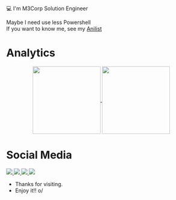 :computer: I'm M3Corp Solution Engineer

Maybe I need use less Powershell <br/>
If you want to know me, see my [Anilist](https://anilist.co/user/igd753/) <br/>

# Analytics 
<p align="center">
  <a href="https://github.com/IGDEXE">
    <img align="center" height="180em" src="https://github-readme-stats-coral-five.vercel.app/api?username=IGDEXE&show_icons=true&theme=material-palenight&include_all_commits=true&count_private=true"/>
  </a>
  <a href="https://github.com/IGDEXE">
    <img align="center" height="180em" src="https://github-readme-stats-coral-five.vercel.app/api/top-langs/?username=IGDEXE&layout=compact&langs_count=8&theme=material-palenight&count_private=true"/>
  </a>
</p>

# Social Media
<p align="left">
  <a href="https://www.instagram.com/igd753/" alt="Instagram">
    <img src="https://img.shields.io/badge/Instagram-E4405F?style=for-the-badge&logo=instagram&logoColor=white&link=https://www.instagram.com/igd753"/>
  </a>
  <a href="https://www.linkedin.com/in/igd753/" alt="Linkedin">
    <img src="https://img.shields.io/badge/LinkedIn-0077B5?style=for-the-badge&logo=linkedin&logoColor=white&link=https://www.linkedin.com/in/igd753"/>
  </a>
  <a href="https://dev.to/igd753" alt="Dev.To">
    <img src="https://img.shields.io/badge/dev.to-0A0A0A?style=for-the-badge&logo=devdotto&logoColor=white&link=https://dev.to/igd753"/>
  </a>
  <a href="https://steamcommunity.com/id/igd753" alt="Steam">
    <img src="https://img.shields.io/badge/Steam-000000?style=for-the-badge&logo=steam&logoColor=white&link=https://steamcommunity.com/id/igd753"/>
  </a>
</p>

- Thanks for visiting.
- Enjoy it!! o/
